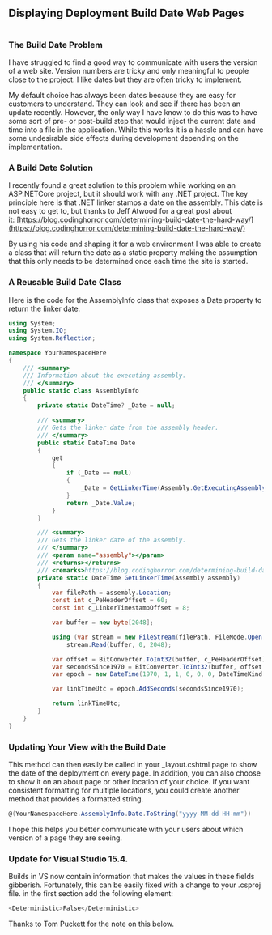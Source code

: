 

## Displaying Deployment Build Date Web Pages 
#
### **The Build Date Problem**

I have struggled to find a good way to communicate with users the version of a web site. Version numbers are tricky and only meaningful to people close to the project. I like dates but they are often tricky to implement.

My default choice has always been dates because they are easy for customers to understand. They can look and see if there has been an update recently. However, the only way I have know to do this was to have some sort of pre- or post-build step that would inject the current date and time into a file in the application. While this works it is a hassle and can have some undesirable side effects during development depending on the implementation.

### **A Build Date Solution**

I recently found a great solution to this problem while working on an ASP.NETCore project, but it should work with any .NET project. The key principle here is that .NET linker stamps a date on the assembly. This date is not easy to get to, but thanks to Jeff Atwood for a great post about it: [https://blog.codinghorror.com/determining-build-date-the-hard-way/](https://blog.codinghorror.com/determining-build-date-the-hard-way/)

By using his code and shaping it for a web environment I was able to create a class that will return the date as a static property making the assumption that this only needs to be determined once each time the site is started.

### **A Reusable Build Date Class**

Here is the code for the AssemblyInfo class that exposes a Date property to return the linker date.

```csharp
using System;
using System.IO;
using System.Reflection;

namespace YourNamespaceHere
{
    /// <summary>
    /// Information about the executing assembly.
    /// </summary>
    public static class AssemblyInfo
    {
        private static DateTime? _Date = null;

        /// <summary>
        /// Gets the linker date from the assembly header.
        /// </summary>
        public static DateTime Date
        {
            get
            {
                if (_Date == null)
                {
                    _Date = GetLinkerTime(Assembly.GetExecutingAssembly());
                }
                return _Date.Value;
            }
        }

        /// <summary>
        /// Gets the linker date of the assembly.
        /// </summary>
        /// <param name="assembly"></param>
        /// <returns></returns>
        /// <remarks>https://blog.codinghorror.com/determining-build-date-the-hard-way/>
        private static DateTime GetLinkerTime(Assembly assembly)
        {
            var filePath = assembly.Location;
            const int c_PeHeaderOffset = 60;
            const int c_LinkerTimestampOffset = 8;

            var buffer = new byte[2048];

            using (var stream = new FileStream(filePath, FileMode.Open, FileAccess.Read))
                stream.Read(buffer, 0, 2048);

            var offset = BitConverter.ToInt32(buffer, c_PeHeaderOffset);
            var secondsSince1970 = BitConverter.ToInt32(buffer, offset + c_LinkerTimestampOffset);
            var epoch = new DateTime(1970, 1, 1, 0, 0, 0, DateTimeKind.Utc);

            var linkTimeUtc = epoch.AddSeconds(secondsSince1970);

            return linkTimeUtc;
        }
    }
}
```

### **Updating Your View with the Build Date**

This method can then easily be called in your _layout.cshtml page to show the date of the deployment on every page. In addition, you can also choose to show it on an about page or other location of your choice. If you want consistent formatting for multiple locations, you could create another method that provides a formatted string.

```csharp
@(YourNamespaceHere.AssemblyInfo.Date.ToString("yyyy-MM-dd HH-mm"))

```

I hope this helps you better communicate with your users about which version of a page they are seeing.

### **Update for Visual Studio 15.4.**

Builds in VS now contain information that makes the values in these fields gibberish. Fortunately, this can be easily fixed with a change to your .csproj file. in the first <PropertyGroup> section add the following element:

```csharp
<Deterministic>False</Deterministic>

```

Thanks to Tom Puckett for the note on this below.
